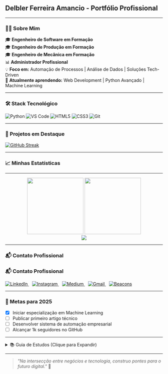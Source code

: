## Delbler Ferreira Amancio - Portfólio Profissional

---

### 👨‍💻 Sobre Mim
🎓 **Engenheiro de Software em Formação**  
🎓 **Engenheiro de Produção em Formação**  
🎓 **Engenheiro de Mecânica em Formação**  
📊 **Administrador Profissional**  
💡 **Foco em:** Automação de Processos | Análise de Dados | Soluções Tech-Driven  
🌱 **Atualmente aprendendo:** Web Development | Python Avançado | Machine Learning  

---

### 🛠️ Stack Tecnológico

![Python](https://img.shields.io/badge/Python-3776AB?style=for-the-badge&logo=python&logoColor=white)
![VS Code](https://img.shields.io/badge/VS_Code-007ACC?style=for-the-badge&logo=visual-studio-code&logoColor=white)
![HTML5](https://img.shields.io/badge/HTML5-E34F26?style=for-the-badge&logo=html5&logoColor=white)
![CSS3](https://img.shields.io/badge/CSS3-1572B6?style=for-the-badge&logo=css3&logoColor=white)
![Git](https://img.shields.io/badge/Git-F05032?style=for-the-badge&logo=git&logoColor=white)

---

### 📌 Projetos em Destaque

[![GitHub Streak](https://streak-stats.demolab.com?user=delblerferreira&theme=dark&hide_border=true&locale=en)](https://git.io/streak-stats)

---

### 📈 Minhas Estatísticas

---

<div align="center">

  <!-- Cartão de estatísticas de GitHub reais -->
  <img height="180em" src="https://github-readme-stats.vercel.app/api?username=delblerferreira&show_icons=true&theme=tokyonight&include_all_commits=true&count_private=true"/>
  
  <!-- Linguagens mais utilizadas -->
  <img height="180em" src="https://github-readme-stats.vercel.app/api/top-langs/?username=delblerferreira&layout=compact&langs_count=7&theme=tokyonight"/>

</div>

<!-- Streaks reais -->
<div align="center">
  <img src="https://streak-stats.demolab.com?user=delblerferreira&theme=tokyonight&hide_border=true&locale=pt_BR" />
</div>

---

### 📬 Contato Profissional

### 📬 Contato Profissional

<p align="left">
  <a href="https://www.linkedin.com/in/delbler-ferreira-consultor" target="_blank" rel="noopener noreferrer">
    <img src="https://img.shields.io/badge/LinkedIn-0077B5?style=for-the-badge&logo=linkedin&logoColor=white" alt="LinkedIn">
  </a>
  <a href="https://www.instagram.com/delbler_ferreira" target="_blank" rel="noopener noreferrer" style="margin-left: 10px;">
    <img src="https://img.shields.io/badge/Instagram-E4405F?style=for-the-badge&logo=instagram&logoColor=white" alt="Instagram">
  </a>
  <a href="https://delblerferreira.medium.com" target="_blank" rel="noopener noreferrer" style="margin-left: 10px;">
    <img src="https://img.shields.io/badge/Medium-000000?style=for-the-badge&logo=medium&logoColor=white" alt="Medium">
  </a>
  <a href="mailto:delblerferreira9@gmail.com" target="_blank" rel="noopener noreferrer" style="margin-left: 10px;">
    <img src="https://img.shields.io/badge/Gmail-D14836?style=for-the-badge&logo=gmail&logoColor=white" alt="Gmail">
  </a>
  <a href="https://beacons.ai/delblerferreira" target="_blank" rel="noopener noreferrer" style="margin-left: 10px;">
    <img src="https://img.shields.io/badge/Beacons-6A52FF?style=for-the-badge&logo=beacons&logoColor=white" alt="Beacons">
  </a>
</p>

---

### 🎯 Metas para 2025
- [x] Iniciar especialização em Machine Learning  
- [ ] Publicar primeiro artigo técnico  
- [ ] Desenvolver sistema de automação empresarial  
- [ ] Alcançar 1k seguidores no GitHub

---

<details>
<summary>📚 Guia de Estudos (Clique para Expandir)</summary>

**Rotina Diária:**
1. 1h Leitura Técnica  
2. 2h Prática de Codificação  
3. 30min Revisão de Algoritmos  

**Recursos Favoritos:**
- Livro: "Clean Code" de Robert C. Martin  
- Curso: CS50's Introduction to Computer Science  
- Newsletter: Towards Data Science  

</details>

---

> *"Na intersecção entre negócios e tecnologia, construo pontes para o futuro digital."* 🚀


